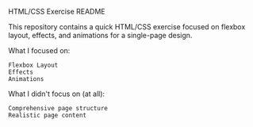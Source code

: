 HTML/CSS Exercise README

This repository contains a quick HTML/CSS exercise focused on flexbox layout, effects, and animations for a single-page design.

What I focused on:

    Flexbox Layout
    Effects
    Animations

What I didn't focus on (at all):

    Comprehensive page structure
    Realistic page content
